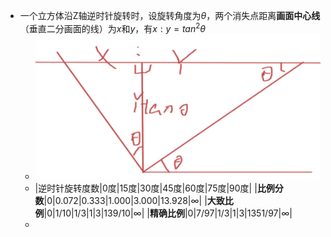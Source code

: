 - 一个立方体沿Z轴逆时针旋转时，设旋转角度为$\theta$，两个消失点距离**画面中心线**（垂直二分画面的线）为$x$和$y$，有$x:y=tan^2\theta$
	- ![image.png](../assets/image_1730601288818_0.png)
	- |逆时针旋转度数|0度|15度|30度|45度|60度|75度|90度|
	  |**比例分数**|0|0.072|0.333|1.000|3.000|13.928|$\infty$|
	  |**大致比例**|0|1/10|1/3|1|3|139/10|$\infty$|
	  |**精确比例**|0|7/97|1/3|1|3|1351/97|$\infty$|
	-